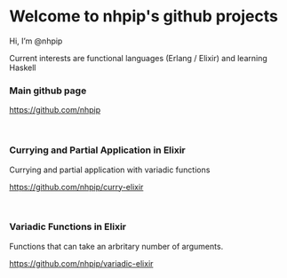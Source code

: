 <!DOCTYPE html>
<html>

<head>
</head>

<body>

  <h1>Welcome to nhpip's github projects</h1> 
  <p>Hi, I’m @nhpip</p>
<p>Current interests are functional languages (Erlang / Elixir) and learning Haskell</p>


  <h3>Main github page</h3>
  <a href="https://github.com/nhpip">https://github.com/nhpip</a> 
  <p><br></p>

  <h3>Currying and Partial Application in Elixir</h3>
  <p>Currying and partial application with variadic functions</p>
  <a href="https://github.com/nhpip/curry-elixir">https://github.com/nhpip/curry-elixir</a>
  <p><br></p>

  <h3>Variadic Functions in Elixir</h3>
  <p>Functions that can take an arbritary number of arguments.</p>
  <a href="https://github.com/nhpip/variadic-elixir">https://github.com/nhpip/variadic-elixir</a>
  <p><br></p>

</body>

</html> 
